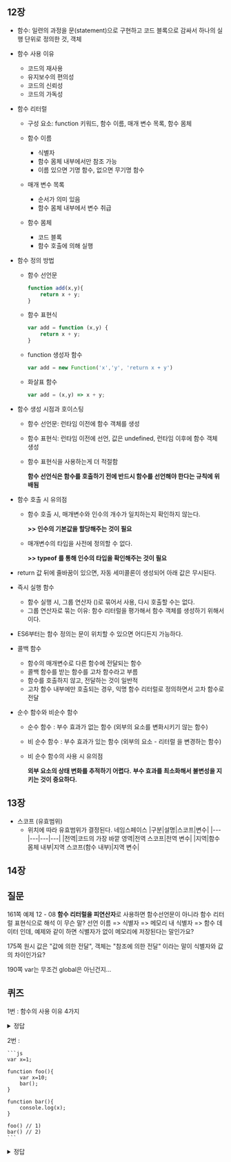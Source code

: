## 12장

- 함수: 일련의 과정을 문(statement)으로 구현하고 코드 블록으로 감싸서 하나의 실행 단위로 정의한 것, 객체

- 함수 사용 이유
    - 코드의 재사용
    - 유지보수의 편의성
    - 코드의 신뢰성
    - 코드의 가독성

- 함수 리터럴
    - 구성 요소: function 키워드, 함수 이름, 매개 변수 목록, 함수 몸체

    - 함수 이름
        - 식별자
        - 함수 몸체 내부에서만 참조 가능
        - 이름 있으면 기명 함수, 없으면 무기명 함수
    - 매개 변수 목록
        - 순서가 의미 있음
        - 함수 몸체 내부에서 변수 취급
    - 함수 몸체
        - 코드 블록
        - 함수 호출에 의해 실행

- 함수 정의 방법
    - 함수 선언문
        ```js
        function add(x,y){
            return x + y;
        }
        ```
    - 함수 표현식
        ```js
        var add = function (x,y) {
            return x + y;
        }
        ```
    - function 생성자 함수
        ```js
        var add = new Function('x','y', 'return x + y')
        ```
    - 화살표 함수
        ```js
        var add = (x,y) => x + y;
        ```

- 함수 생성 시점과 호이스팅
    - 함수 선언문: 런타임 이전에 함수 객체를 생성
    - 함수 표현식: 런타임 이전에 선언, 값은 undefined, 런타임 이후에 함수 객체 생성
    - 함수 표현식을 사용하는게 더 적절함
    
        **함수 선언식은 함수를 호출하기 전에 반드시 함수를 선언해야 한다는 규칙에 위배됨**

- 함수 호출 시 유의점
    - 함수 호출 시, 매개변수와 인수의 개수가 일치하는지 확인하지 않는다.

        **>> 인수의 기본값을 할당해주는 것이 필요**
    - 매개변수의 타입을 사전에 정의할 수 없다.

        **>> typeof 를 통해 인수의 타입을 확인해주는 것이 필요**
- return 값 뒤에 줄바꿈이 있으면, 자동 세미콜론이 생성되어 아래 값은 무시된다.

- 즉시 실행 함수
    - 함수 실행 시, 그룹 연산자 ()로 묶어서 사용, 다시 호출할 수는 없다.
    - 그룹 연산자로 묶는 이유: 함수 리터럴을 평가해서 함수 객체를 생성하기 위해서이다.

- ES6부터는 함수 정의는 문이 위치할 수 있으면 어디든지 가능하다.

- 콜백 함수
    - 함수의 매개변수로 다른 함수에 전달되는 함수
    - 콜백 함수를 받는 함수를 고차 함수라고 부름
    - 함수를 호출하지 않고, 전달하는 것이 일반적
    - 고차 함수 내부에만 호출되는 경우, 익명 함수 리터럴로 정의하면서 고차 함수로 전달

- 순수 함수와 비순수 함수
    - 순수 함수 : 부수 효과가 없는 함수 (외부의 요소를 변화시키기 않는 함수)
    - 비 순수 함수 : 부수 효과가 있는 함수 (외부의 요소 - 리터럴 을 변경하는 함수)

    - 비 순수 함수의 사용 시 유의점

        **외부 요소의 상태 변화를 추적하기 어렵다.**
        **부수 효과를 최소화해서 불변성을 지키는 것이 중요하다.**
    

## 13장
- 스코프 (유효범위)
  - 위치에 따라 유효범위가 결정된다. 네임스페이스
    |구분|설명|스코프|변수|
    |---|---|---|---|
    |전역|코드의 가장 바깥 영역|전역 스코프|전역 변수|
    |지역|함수 몸체 내부|지역 스코프(함수 내부)|지역 변수|

## 14장

## 질문

161쪽 예제 12 - 08 **함수 리터럴을 피연산자**로 사용하면 함수선언문이 아니라 함수 리터럴 표현식으로 해석 이 무슨 말? 선언 이름 => 식별자 => 메모리 내 식별자 => 함수 데이터 인데, 예제와 같이 하면 식별자가 없이 메모리에 저장된다는 말인가요?

175쪽 원시 값은 "값에 의한 전달", 객체는 "참조에 의한 전달" 이라는 말이 식별자와 값의 차이인가요?

190쪽 var는 무조건 global은 아닌건지...

## 퀴즈

1번 : 함수의 사용 이유 4가지
<details>
    <summary>정답</summary>
    <ul>
        <li>코드의 재사용</li>
        <li>유지보수의 편의성</li>
        <li>코드의 신뢰성</li>
        <li>코드의 가독성</li>
    </ul>
</details>

2번 : 

    ```js
    var x=1;

    function foo(){
        var x=10;
        bar();
    }

    function bar(){
        console.log(x);
    }

    foo() // 1)
    bar() // 2)
    ```
    
<details>
    <summary>정답</summary>
    <div>자바스크립트는 렉시컬(lexical) 스코프</div>
    <div>호출 위치가 아닌, 정의된 위치에서만 동작된다.</div>
    <ol>
        <li>1</li>
        <li>1</li>
    </ol>
</details>
